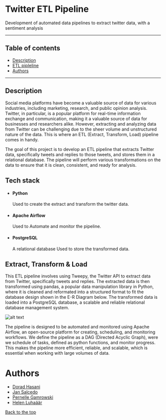 # Twitter ETL Pipeline

Development of automated data pipelines to extract twitter data, with a sentiment analysis

---

## Table of contents

-   [Description](https://github.com/Dorad-H/Twitter-ETL-Pipeline#description)
-   [ETL pipleline](https://github.com/Dorad-H/Twitter-ETL-Pipeline#extract-transform--load)
-   [Authors](https://github.com/Dorad-H/Twitter-ETL-Pipeline#authors)

---

## Description

Social media platforms have become a valuable source of data for various industries, including marketing, research, and public opinion analysis. Twitter, in particular, is a popular platform for real-time information exchange and communication, making it a valuable source of data for businesses and researchers alike. However, extracting and analyzing data from Twitter can be challenging due to the sheer volume and unstructured nature of the data. This is where an ETL (Extract, Transform, Load) pipeline comes in handy.

The goal of this project is to develop an ETL pipeline that extracts Twitter data, specifically tweets and replies to those tweets, and stores them in a relational database. The pipeline will perform various transformations on the data to ensure that it is clean, consistent, and ready for analysis.

## Tech stack

-   #### Python

    Used to create the extract and transform the twitter data.

-   #### Apache Airflow

    Used to Automate and monitor the pipeline.

-   #### PostgreSQL
    A relational database Used to store the transformed data.

## Extract, Transform & Load

This ETL pipeline involves using Tweepy, the Twitter API to extract data from Twitter, specifically tweets and replies. The extracted data is then transformed using pandas, a popular data manipulation library in Python, where it is cleaned and reformated into a structured format to fit the database design shown in the E-R Diagram below. The transformed data is loaded into a PostgreSQL database, a scalable and reliable relational database management system.

![alt text](https://github.com/Dorad-H/Twitter_Pipeline/blob/f2fb2f6d67c421ec0cf907aef06637455465ecac/ER%20diagram.png "ER Diagram")

The pipeline is designed to be automated and monitored using Apache Airflow, an open-source platform for creating, scheduling, and monitoring workflows. We define the pipeline as a DAG (Directed Acyclic Graph), were we schedule of tasks, defined as python functions, and monitor progress. This makes the pipeline more efficient, reliable, and scalable, which is essential when working with large volumes of data.

# Authors

-   [Dorad Hasani](https://studentsunionucl.org/sites/default/files/u198411/image00060.jpeg)
-   [Jan Salcedo](https://github.com/SuperSalcedo22)
-   [Pernelle Gamrowski](https://github.com/pernelleg)
-   [Helen Luhaäär](https://github.com/HelenLB)

[Back to the top](https://github.com/Dorad-H/Twitter-ETL-Pipeline#twitter_pipeline)
